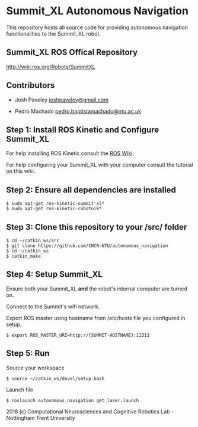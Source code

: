 # Summit_XL Autonomous Navigation

This repository hosts all source code for providing autonomous navigation functionalities to the Summit_XL robot.

## Summit_XL ROS Offical Repository

http://wiki.ros.org/Robots/SummitXL

## Contributors

* Josh Paveley <joshpaveley@gmail.com>

* Pedro Machado <pedro.baptistamachado@ntu.ac.uk>


## Step 1: Install ROS Kinetic and Configure Summit_XL

For help installing ROS Kinetic consult the [ROS Wiki](http://wiki.ros.org/kinetic/Installation/Ubuntu).

For help configuring your Summit_XL with your computer consult the tutorial on this wiki.

## Step 2: Ensure all dependencies are installed
```
$ sudo apt-get ros-kinetic-summit-xl*
$ sudo apt-get ros-kinetic-robotnik*
```
## Step 3: Clone this repository to your /src/ folder
```
$ cd ~/catkin_ws/src
$ git clone https://github.com/CNCR-NTU/autonomous_navigation
$ cd ~/catkin_ws
$ catkin_make
```
## Step 4: Setup Summit_XL
Ensure both your Summit_XL **and** the robot's internal computer are turned on.

Connect to the Summit's wifi network.

Export ROS master using hostname from /etc/hosts file you configured in setup.
```
$ export ROS_MASTER_URI=http://{SUMMIT-HOSTNAME}:11311
```

## Step 5: Run
Source your workspace
```
$ source ~/catkin_ws/devel/setup.bash
```
Launch file
```
$ roslaunch autonomous_navigation get_laser.launch
```

2018 (c) Computational Neurosciences and Cognitive Robotics Lab - Nottingham Trent University
